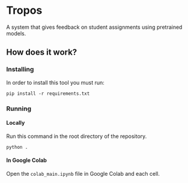 # Tropos

A system that gives feedback on student assignments using pretrained models.

## How does it work?

### Installing

In order to install this tool you must run:

```tty
pip install -r requirements.txt
```

### Running

#### Locally

Run this command in the root directory of the repository.

```tty
python .
```

#### In Google Colab

Open the `colab_main.ipynb` file in Google Colab and each cell.
